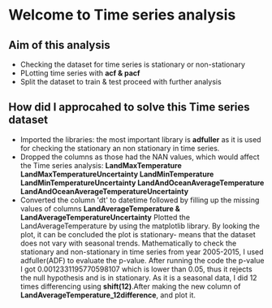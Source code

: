 # Welcome to Time series analysis
## Aim of this analysis
- Checking the dataset for time series is stationary or non-stationary
- PLotting time series with **acf & pacf**
- Split the dataset to train & test proceed with further analysis

## How did I approcahed to solve this Time series dataset
- Imported the libraries: the most important library is **adfuller** as it is used for checking the stationary an non stationary in time series.
- Dropped the columns as those had the NAN values, which would affect the Time series analysis: **LandMaxTemperature	LandMaxTemperatureUncertainty	LandMinTemperature	LandMinTemperatureUncertainty	LandAndOceanAverageTemperature	LandAndOceanAverageTemperatureUncertainty**
- Converted the column 'dt' to datetime followed by filling up the missing values of columns **LandAverageTemperature & LandAverageTemperatureUncertainty**
Plotted the LandAverageTemperature by using the matplotlib library. By looking the plot, it can be concluded the plot is stationary- means that the dataset does not vary with seasonal trends.
Mathematically to check the stationary and non-stationary in time series from year 2005-2015, I used adfuller(ADF) to evaluate the p-value. After running the code the p-value I got 0.0012331195770598107 which is lower than 0.05, thus it rejects the null hypothesis and is in stationary.
As it is a seasonal data, I did 12 times differencing using **shift(12)**.After making the new column of **LandAverageTemperature_12difference**, and plot it.
